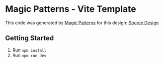 # Magic Patterns - Vite Template

This code was generated by [Magic Patterns](https://magicpatterns.com) for this design: [Source Design](https://magicpatterns.com/c/2h2gwuz9houcw7ab1ebcwz)

## Getting Started

1. Run `npm install`
2. Run `npm run dev`
